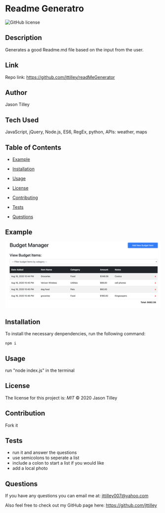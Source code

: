 # Readme Generatro

![GitHub license](https://img.shields.io/badge/license-MIT-blue.svg)

## Description
Generates a good Readme.md file based on the input from the user.
  
## Link
Repo link: https://github.com/jttilley/readMeGenerator
  
## Author
Jason Tilley
  
## Tech Used
JavaScript, jQuery, Node.js, ES6, RegEx, python, APIs: weather, maps
  
## Table of Contents

* [Example](#example)

* [Installation](#installation)

* [Usage](#usage)

* [License](#license)

* [Contributing](#contributing)

* [Tests](#tests)

* [Questions](#questions)

  
## Example
![example](./assets/budget-list.png)
  
## Installation
To install the necessary denpendencies, run the following command:
```
npm i
```

## Usage
run "node index.js" in the terminal
  
## License
The license for this project is: *MIT* ©  2020 Jason Tilley
  
  
## Contribution
Fork it
  
## Tests
* run it and answer the questions
* use semicolons to seperate a list
* include a colon to start a list if you would like
* add a local photo
  
## Questions
If you have any questions you can email me at: jttilley007@yahoo.com

  Also feel free to check out my GitHub page here: https://github.com/jttilley
  
  
